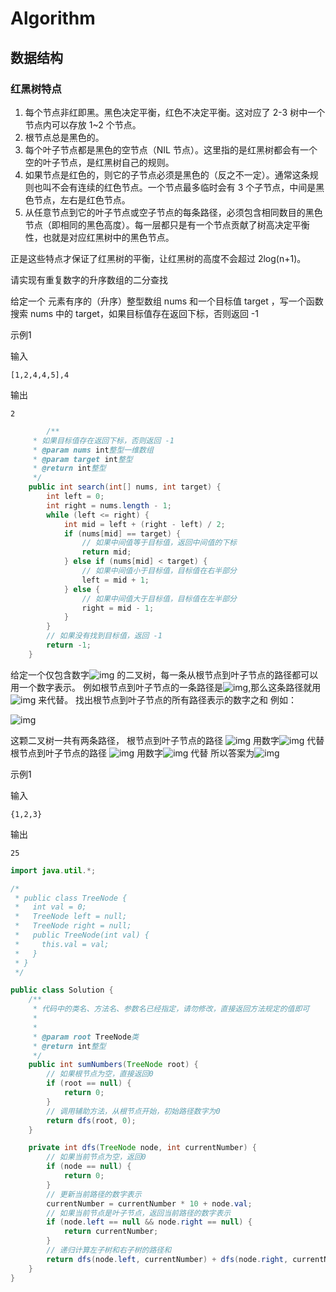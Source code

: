 # Algorithm

## 数据结构

### 红黑树特点

1. 每个节点非红即黑。黑色决定平衡，红色不决定平衡。这对应了 2-3 树中一个节点内可以存放 1~2 个节点。
2. 根节点总是黑色的。
3. 每个叶子节点都是黑色的空节点（NIL 节点）。这里指的是红黑树都会有一个空的叶子节点，是红黑树自己的规则。
4. 如果节点是红色的，则它的子节点必须是黑色的（反之不一定）。通常这条规则也叫不会有连续的红色节点。一个节点最多临时会有 3 个子节点，中间是黑色节点，左右是红色节点。
5. 从任意节点到它的叶子节点或空子节点的每条路径，必须包含相同数目的黑色节点（即相同的黑色高度）。每一层都只是有一个节点贡献了树高决定平衡性，也就是对应红黑树中的黑色节点。

正是这些特点才保证了红黑树的平衡，让红黑树的高度不会超过 2log(n+1)。





请实现有重复数字的升序数组的二分查找

给定一个 元素有序的（升序）整型数组 nums 和一个目标值 target ，写一个函数搜索 nums 中的 target，如果目标值存在返回下标，否则返回 -1

示例1

输入

```
[1,2,4,4,5],4
```

输出

```
2
```

```java
		/**
     * 如果目标值存在返回下标，否则返回 -1
     * @param nums int整型一维数组
     * @param target int整型
     * @return int整型
     */
    public int search(int[] nums, int target) {
        int left = 0;
        int right = nums.length - 1;
        while (left <= right) {
            int mid = left + (right - left) / 2;
            if (nums[mid] == target) {
                // 如果中间值等于目标值，返回中间值的下标
                return mid;
            } else if (nums[mid] < target) {
                // 如果中间值小于目标值，目标值在右半部分
                left = mid + 1;
            } else {
                // 如果中间值大于目标值，目标值在左半部分
                right = mid - 1;
            }
        }
        // 如果没有找到目标值，返回 -1
        return -1;
    }
```



给定一个仅包含数字![img](https://www.nowcoder.com/equation?tex=%5C%200-9) 的二叉树，每一条从根节点到叶子节点的路径都可以用一个数字表示。
例如根节点到叶子节点的一条路径是![img](https://www.nowcoder.com/equation?tex=1%5Cto%202%5Cto%203),那么这条路径就用![img](https://www.nowcoder.com/equation?tex=%5C%20123) 来代替。
找出根节点到叶子节点的所有路径表示的数字之和
例如：

![img](https://uploadfiles.nowcoder.com/images/20200807/999991351_1596786228797_BC85E8592A231E74E5338EBA1CFB2D20)

这颗二叉树一共有两条路径，
根节点到叶子节点的路径 ![img](https://www.nowcoder.com/equation?tex=1%5Cto%202) 用数字![img](https://www.nowcoder.com/equation?tex=%5C%2012) 代替
根节点到叶子节点的路径 ![img](https://www.nowcoder.com/equation?tex=1%5Cto%203) 用数字![img](https://www.nowcoder.com/equation?tex=%5C%2013) 代替
所以答案为![img](https://www.nowcoder.com/equation?tex=%5C%2012%2B13%3D25)

示例1

输入

```
{1,2,3}
```

输出

```
25
```

```java
import java.util.*;

/*
 * public class TreeNode {
 *   int val = 0;
 *   TreeNode left = null;
 *   TreeNode right = null;
 *   public TreeNode(int val) {
 *     this.val = val;
 *   }
 * }
 */

public class Solution {
    /**
     * 代码中的类名、方法名、参数名已经指定，请勿修改，直接返回方法规定的值即可
     *
     * 
     * @param root TreeNode类 
     * @return int整型
     */
    public int sumNumbers(TreeNode root) {
        // 如果根节点为空，直接返回0
        if (root == null) {
            return 0;
        }
        // 调用辅助方法，从根节点开始，初始路径数字为0
        return dfs(root, 0);
    }

    private int dfs(TreeNode node, int currentNumber) {
        // 如果当前节点为空，返回0
        if (node == null) {
            return 0;
        }
        // 更新当前路径的数字表示
        currentNumber = currentNumber * 10 + node.val;
        // 如果当前节点是叶子节点，返回当前路径的数字表示
        if (node.left == null && node.right == null) {
            return currentNumber;
        }
        // 递归计算左子树和右子树的路径和
        return dfs(node.left, currentNumber) + dfs(node.right, currentNumber);
    }
}
```

